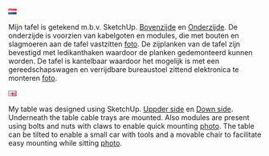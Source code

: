 ![Nederlandse vlag](../images/nl.gif)

Mijn tafel is getekend m.b.v. SketchUp. [Bovenzijde](./images/TableDesign1.png) en [Onderzijde](./images/TableDesign2.png).
De onderzijde is voorzien van kabelgoten en modules, die met bouten en slagmoeren aan de tafel vastzitten [foto](./images/TablePhotoUnderneath.jpg). De zijplanken van de tafel zijn bevestigd met ledikanthaken waardoor de planken gedemonteerd kunnen worden. De tafel is kantelbaar waardoor het mogelijk is met een gereedschapswagen en verrijdbare bureaustoel zittend elektronica te monteren [foto](./images/TiltedTableToolcar.png).

![English flag](../images/gb.gif)

My table was designed using SketchUp. [Uppder side](./images/TableDesign1.png) en [Down side](./images/TableDesign2.png). Underneath the table cable trays are mounted.  Also modules are present using bolts and nuts with claws to enable quick mounting [photo](./images/TablePhotoUnderneath.jpg). The table can be tilted to enable a small car with tools and a movable chair to facilitate easy mounting while sitting [photo](./images/TiltedTableToolcar.png).
